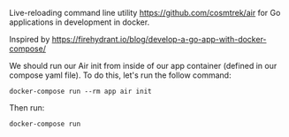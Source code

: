 Live-reloading command line utility https://github.com/cosmtrek/air for Go applications in development in docker.

Inspired by https://firehydrant.io/blog/develop-a-go-app-with-docker-compose/

We should run our Air init from inside of our app container (defined in our compose yaml file). To do this, let's run the follow command:

```docker-compose run --rm app air init```

Then run:

```docker-compose run```